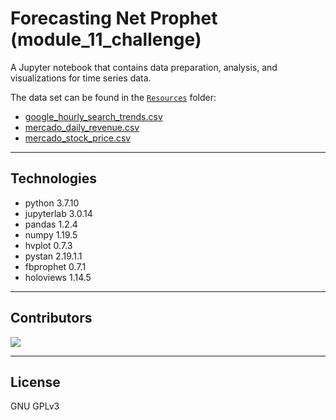 # Forecasting Net Prophet (module_11_challenge)

A Jupyter notebook that contains data preparation, analysis, and visualizations for time series data.

The data set can be found in the [`Resources`](Resources/) folder:

- [google_hourly_search_trends.csv](Resources/google_hourly_search_trends.csv)
- [mercado_daily_revenue.csv](Resources/mercado_daily_revenue.csv)
- [mercado_stock_price.csv](Resources/mercado_stock_price.csv)

---

## Technologies

- python 3.7.10
- jupyterlab 3.0.14
- pandas 1.2.4
- numpy 1.19.5
- hvplot 0.7.3
- pystan 2.19.1.1
- fbprophet 0.7.1
- holoviews 1.14.5

---

## Contributors

[![](https://github.com/woodedlawn.png?size=50)](https://github.com/woodedlawn)

---

## License

GNU GPLv3
